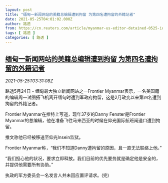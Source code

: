 ```yaml
---
layout: post
title: "缅甸一新闻网站的美籍总编辑遭到拘留 为第四名遭拘留的外籍记者"
date: 2021-05-25T04:01:02.000Z
author: 路透
from: https://cn.reuters.com/article/myanmar-us-editor-detained-0525-idCNKCS2D608S
tags: [ 路透 ]
categories: [ 路透 ]
---
```

<!--1621915262000-->
[缅甸一新闻网站的美籍总编辑遭到拘留 为第四名遭拘留的外籍记者](https://cn.reuters.com/article/myanmar-us-editor-detained-0525-idCNKCS2D608S)
------

<div>
<div><i>2021-05-25T03:31:08Z</i></div><p>路透5月24日 - 缅甸最大独立新闻网站之一Frontier Myanmar表示，一名美国籍的编辑周一试图搭飞机离开缅甸时遭到军政府拘留，这是2月政变以来第四名遭到拘留的外籍记者。</p><p>Frontier Myanmar在推特上写道，现年37岁的Danny Fenster是Frontier Myanmar的总编辑，他在准备飞往马来西亚的时候在仰光国际航班闸道口遭到拘留。</p><p>推文称他已经被移送至仰光Insein监狱。</p><p>Frontier Myanmar称，“我们不知道Danny遭拘留的原因，且一直无法联络上他。”</p><p>“我们担心他的状况，要求立即释放。我们目前的优先要务就是确定他是安全的，并提供他需要所有协助。”</p><p>执政的军方委员会一名发言人并未回应置评请求。(完)</p>
</div>

